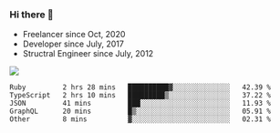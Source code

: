 ### Hi there 👋

- Freelancer since Oct, 2020
- Developer since July, 2017
- Structral Engineer since July, 2012

<img src="https://github-readme-stats.vercel.app/api?username=an-lee&show_icons=true&icon_color=0366d6&text_color=24292e&bg_color=ffffff&hide_title=true" />

<!--START_SECTION:waka-->
```text
Ruby         2 hrs 28 mins   ██████████▓░░░░░░░░░░░░░░   42.39 % 
TypeScript   2 hrs 10 mins   █████████▒░░░░░░░░░░░░░░░   37.22 % 
JSON         41 mins         ███░░░░░░░░░░░░░░░░░░░░░░   11.93 % 
GraphQL      20 mins         █▒░░░░░░░░░░░░░░░░░░░░░░░   05.91 % 
Other        8 mins          ▓░░░░░░░░░░░░░░░░░░░░░░░░   02.31 % 
```
<!--END_SECTION:waka-->
